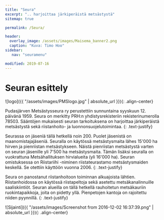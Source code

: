 ```yaml
---
title: "Seura"
excerpt: ".. harjoittaa järkiperäistä metsästystä"
sitemap: true

permalink: /Seura/

header:
  overlay_image: /assets/images/Maisema_banner2.png
  caption: "Kuva: Timo Hoo"
sidebar:
   nav: "seuramenu"

modified: 2019-07-16
---
```

# Seuran esittely

![logo]({{ "/assets/images/PMSlogo.jpg" | absolute_url }}){: .align-center}

Pudasjärven Metsästysseura ry perustettiin sunnuntaina syyskuun 12. päivänä 1959. Seura on merkitty PRH:n yhdistysrekisteriin rekisterinumerolla 78503. Sääntöjen mukaisesti seuran tarkoituksena on harjoittaa järkiperäistä metsästystä sekä riistanhoito- ja luonnonsuojelutoimintaa.
{: .text-justify}

Seurassa on jäseniä tällä hetkellä noin 200. Puolet jäsenistä on maanomistajajäseniä. Seuralla on käytössä metsästysmaita lähes 15'000 ha hirven ja pienriistan metsästykseen. Näistä pienriistan metsästystä varten on seuran jäsenille yli 7'500 ha metsästysmaita. Tämän lisäksi seuralla on vuokrattuna Metsähallituksen hirvialueita (yli 16'000 ha). Seuran omistuksessa on Riistariihi -niminen riistateurastamo metsästysmaiden keskellä. Se otettiin käyttöön vuonna 2006.
{: .text-justify}

Seura on panostanut riistanhoitoon toiminnan alkuajoista lähtien. Riistanhoidossa on käytössä riistapeltoja sekä asetettu metsäkanalinnuille saaliskiintiöt. Seuran alueilla on tällä hetkellä rauhoitetun metsäkauriin ruokintapaikkoja, joita on pidetty yllä. Pienpetojen kantoja on rajoitettu niiden pyynnillä.
{: .text-justify}

![Sijainti]({{ "/assets/images/Screenshot from 2016-12-02 16:37:39.png" | absolute_url }}){: .align-center}
